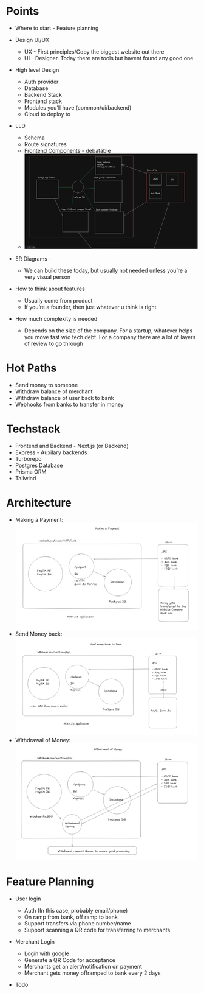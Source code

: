 # Points

- Where to start - Feature planning
- Design UI/UX

  - UX - First principles/Copy the biggest website out there
  - UI - Designer. Today there are tools but havent found any good one

- High level Design

  - Auth provider
  - Database
  - Backend Stack
  - Frontend stack
  - Modules you’ll have (common/ui/backend)
  - Cloud to deploy to

- LLD

  - Schema
  - Route signatures
  - Frontend Components - debatable
  - ![alt text](image.png)

- ER Diagrams -

  - We can build these today, but usually not needed unless you’re a very visual person

- How to think about features

  - Usually come from product
  - If you’re a founder, then just whatever u think is right

- How much complexity is needed
  - Depends on the size of the company. For a startup, whatever helps you move fast w/o tech debt. For a company there are a lot of layers of review to go through

# Hot Paths

- Send money to someone
- Withdraw balance of merchant
- Withdraw balance of user back to bank
- Webhooks from banks to transfer in money

# Techstack

- Frontend and Backend - Next.js (or Backend)
- Express - Auxilary backends
- Turborepo
- Postgres Database
- Prisma ORM
- Tailwind

# Architecture

- Making a Payment: ![alt text](image-1.png)
- Send Money back: ![alt text](image-2.png)
- Withdrawal of Money: ![alt text](image-3.png)

# Feature Planning

- User login

  - Auth (In this case, probably email/phone)
  - On ramp from bank, off ramp to bank
  - Support transfers via phone number/name
  - Support scanning a QR code for transferring to merchants

- Merchant Login

  - Login with google
  - Generate a QR Code for acceptance
  - Merchants get an alert/notification on payment
  - Merchant gets money offramped to bank every 2 days

- Todo
